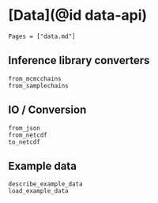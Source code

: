 # [Data](@id data-api)

```@index
Pages = ["data.md"]
```

## Inference library converters

```@docs
from_mcmcchains
from_samplechains
```

## IO / Conversion

```@docs
from_json
from_netcdf
to_netcdf
```

## Example data

```@docs
describe_example_data
load_example_data
```

